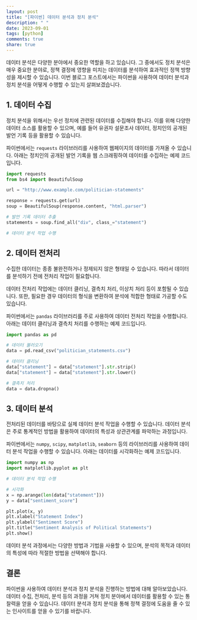 ```yaml
---
layout: post
title: "[파이썬] 데이터 분석과 정치 분석"
description: " "
date: 2023-09-01
tags: [python]
comments: true
share: true
---
```


데이터 분석은 다양한 분야에서 중요한 역할을 하고 있습니다. 그 중에서도 정치 분석은 매우 중요한 분야로, 정책 결정에 영향을 미치는 데이터를 분석하여 효과적인 정책 방향성을 제시할 수 있습니다. 이번 블로그 포스트에서는 파이썬을 사용하여 데이터 분석과 정치 분석을 어떻게 수행할 수 있는지 살펴보겠습니다.

## 1. 데이터 수집

정치 분석을 위해서는 우선 정치에 관련된 데이터를 수집해야 합니다. 이를 위해 다양한 데이터 소스를 활용할 수 있으며, 예를 들어 유권자 설문조사 데이터, 정치인의 공개된 발언 기록 등을 활용할 수 있습니다. 

파이썬에서는 `requests` 라이브러리를 사용하여 웹페이지의 데이터를 가져올 수 있습니다. 아래는 정치인의 공개된 발언 기록을 웹 스크래핑하여 데이터를 수집하는 예제 코드입니다.

```python
import requests
from bs4 import BeautifulSoup

url = "http://www.example.com/politician-statements"

response = requests.get(url)
soup = BeautifulSoup(response.content, "html.parser")

# 발언 기록 데이터 추출
statements = soup.find_all("div", class_="statement")

# 데이터 분석 작업 수행
```

## 2. 데이터 전처리

수집한 데이터는 종종 불완전하거나 정제되지 않은 형태일 수 있습니다. 따라서 데이터를 분석하기 전에 전처리 작업이 필요합니다. 

데이터 전처리 작업에는 데이터 클리닝, 결측치 처리, 이상치 처리 등이 포함될 수 있습니다. 또한, 필요한 경우 데이터의 형식을 변환하여 분석에 적합한 형태로 가공할 수도 있습니다.

파이썬에서는 `pandas` 라이브러리를 주로 사용하여 데이터 전처리 작업을 수행합니다. 아래는 데이터 클리닝과 결측치 처리를 수행하는 예제 코드입니다.

```python
import pandas as pd

# 데이터 불러오기
data = pd.read_csv("politician_statements.csv")

# 데이터 클리닝
data["statement"] = data["statement"].str.strip()
data["statement"] = data["statement"].str.lower()

# 결측치 처리
data = data.dropna()
```

## 3. 데이터 분석

전처리된 데이터를 바탕으로 실제 데이터 분석 작업을 수행할 수 있습니다. 데이터 분석은 주로 통계적인 방법을 활용하여 데이터의 특성과 상관관계를 파악하는 과정입니다.

파이썬에서는 `numpy`, `scipy`, `matplotlib`, `seaborn` 등의 라이브러리를 사용하여 데이터 분석 작업을 수행할 수 있습니다. 아래는 데이터를 시각화하는 예제 코드입니다.

```python
import numpy as np
import matplotlib.pyplot as plt

# 데이터 분석 작업 수행

# 시각화
x = np.arange(len(data["statement"]))
y = data["sentiment_score"]

plt.plot(x, y)
plt.xlabel("Statement Index")
plt.ylabel("Sentiment Score")
plt.title("Sentiment Analysis of Political Statements")
plt.show()
```

데이터 분석 과정에서는 다양한 방법과 기법을 사용할 수 있으며, 분석의 목적과 데이터의 특성에 따라 적절한 방법을 선택해야 합니다.

## 결론

파이썬을 사용하여 데이터 분석과 정치 분석을 진행하는 방법에 대해 알아보았습니다. 데이터 수집, 전처리, 분석 등의 과정을 거쳐 정치 분야에서 데이터를 활용할 수 있는 통찰력을 얻을 수 있습니다. 데이터 분석과 정치 분석을 통해 정책 결정에 도움을 줄 수 있는 인사이트를 얻을 수 있기를 바랍니다.